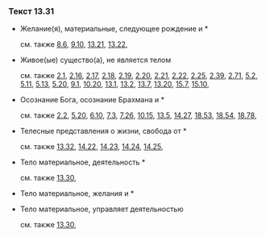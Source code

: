 ### Текст 13.31
	
- Желание(я), материальные, следующее рождение и \*

	см. также  [8.6](../08/0806.md),  [9.10](../09/0910.md),  [13.21](../13/1321.md),  [13.22](../13/1322.md), 
	
- Живое(ые) существо(а), не является телом

	см. также  [2.1](../02/0201.md),  [2.16](../02/0216.md),  [2.17](../02/0217.md),  [2.18](../02/0218.md),  [2.19](../02/0219.md),  [2.20](../02/0220.md),  [2.21](../02/0221.md),  [2.22](../02/0222.md),  [2.25](../02/0225.md),  [2.39](../02/0239.md),  [2.71](../02/0271.md),  [5.2](../05/0502.md),  [5.11](../05/0511.md),  [5.13](../05/0513.md),  [5.20](../05/0520.md),  [9.1](../09/0901.md),  [10.20](../10/1020.md),  [13.1](../13/1301.md),  [13.2](../13/1302.md),  [13.7](../13/1307.md),  [13.20](../13/1320.md),  [15.7](../15/1507.md),  [15.10](../15/1510.md), 
	
- Осознание Бога, осознание Брахмана и \*

	см. также  [2.2](../02/0202.md),  [5.20](../05/0520.md),  [6.10](../06/0610.md),  [7.3](../07/0703.md),  [7.26](../07/0726.md),  [10.15](../10/1015.md),  [13.5](../13/1305.md),  [14.27](../14/1427.md),  [18.53](../18/1853.md),  [18.54](../18/1854.md),  [18.78](../18/1878.md), 
	
- Телесные представления о жизни, свобода от \*

	см. также  [13.32](../13/1332.md),  [14.22](../14/1422.md),  [14.23](../14/1423.md),  [14.24](../14/1424.md),  [14.25](../14/1425.md), 
	
- Тело материальное, деятельность \*

	см. также  [13.30](../13/1330.md), 
	
- Тело материальное, желания и \*

	
- Тело материальное, управляет деятельностью

	см. также  [13.30](../13/1330.md), 

